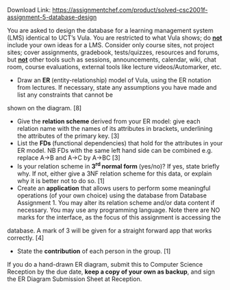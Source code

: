 Download Link: https://assignmentchef.com/product/solved-csc2001f-assignment-5-database-design
<br>



You are asked to design the database for a learning management system (LMS) identical to UCT’s Vula. You are restricted to what Vula shows; do <strong><u>not</u></strong> include your own ideas for a LMS. Consider only course sites, not project sites; cover assignments, gradebook, tests/quizzes, resources and forums, but <strong><u>not</u></strong> other tools such as sessions, announcements, calendar, wiki, chat room, course evaluations, external tools like lecture videos/Automarker, etc.

<ul>

 <li>Draw an <strong>ER </strong>(entity-relationship) model of Vula, using the ER notation from lectures. If necessary, state any assumptions you have made and list any constraints that cannot be</li>

</ul>

shown on the diagram.                                                                                                            [8]

<ul>

 <li>Give the <strong>relation scheme </strong>derived from your ER model: give each relation name with the names of its attributes in brackets, underlining the attributes of the primary key.   [3]</li>

 <li>List the <strong>FDs </strong>(functional dependencies) that hold for the attributes in your ER model. NB FDs with the same left hand side can be combined e.g. replace A→B and A→C by A→BC           [3]</li>

 <li>Is your relation scheme in <strong>3<sup>rd </sup>normal form </strong>(yes/no)? If yes, state briefly why. If not, either give a 3NF relation scheme for this data, or explain why it is better not to do so.              [1]</li>

 <li>Create an <strong>application</strong> that allows users to perform some meaningful operations (of your own choice) using the database from Database Assignment 1. You may alter its relation scheme and/or data content if necessary. You may use any programming language. Note there are NO marks for the interface, as the focus of this assignment is accessing the</li>

</ul>

database.  A mark of 3 will be given for a straight forward app that works correctly.          [4]

<ul>

 <li>State the <strong>contribution</strong> of each person in the group. [1]</li>

</ul>




If you do a hand-drawn ER diagram, submit this to Computer Science Reception by the due date, <strong>keep a copy of your own as backup</strong>, and sign the ER Diagram Submission Sheet at Reception.


